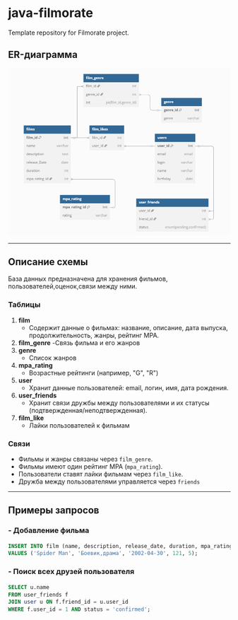 # java-filmorate
Template repository for Filmorate project.
## ER-диаграмма

![ER-диаграмма базы данных](src/main/resources/er-diagramma.png)

---
## Описание схемы
База данных предназначена для хранения фильмов, пользователей,оценок,связи между ними.

### Таблицы

1. **film**
    - Содержит данные о фильмах: название, описание, дата выпуска, продолжительность, жанры, рейтинг MPA.
2. **film_genre**
     -Связь фильма и его жанров
3. **genre**
    - Список жанров
4. **mpa_rating**
    - Возрастные рейтинги (например, "G", "R")
5. **user**
    - Хранит данные пользователей: email, логин, имя, дата рождения.
6. **user_friends**
    - Хранит связи дружбы между пользователями и их статусы (подтвержденная/неподтвержденная).
7.  **film_like**
    - Лайки пользователей к фильмам

### Связи

- Фильмы и жанры связаны через `film_genre`.
- Фильмы имеют один рейтинг MPA (`mpa_rating`).
- Пользователи ставят лайки фильмам через `film_like`.
- Дружба между пользователями управляется через `friends`

---

## Примеры запросов


### - Добавление фильма

```sql
INSERT INTO film (name, description, release_date, duration, mpa_rating_id)
VALUES ('Spider Man', 'Боевик,драма', '2002-04-30', 121, 5);
```

### - Поиск всех друзей пользователя

```sql
SELECT u.name
FROM user_friends f
JOIN user u ON f.friend_id = u.user_id
WHERE f.user_id = 1 AND status = 'confirmed';
```
